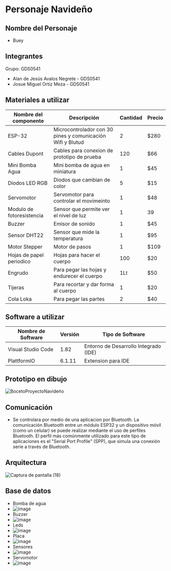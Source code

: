 # Personaje Navideño

## Nombre del Personaje

- Buey

## Integrantes

Grupo: GDS0541
- Alan de Jesús Avalos Negrete - GDS0541
- Josue Miguel Ortiz Meza - GDS0541

## Materiales a utilizar
|Nombre del componente|Descripción|Cantidad|Precio|
|-|-|-|-|
|ESP-32|Microcontrolador con 30 pines y comunicación Wifi y Blutud|2|$280|
|Cables Dupont|Cables para conexion de prototipo de prueba|120|$66|
|Mini Bomba Agua|Mini bomba de agua en miniatura|1|$45|
|Diodos LED RGB|Diodos que cambian de color|5|$15|
|Servomotor|Servomotor para controlar el movimeinto|1|$48|
|Modulo de fotoresistencia|Sensor que permite ver el nivel de luz|1|39|
|Buzzer|Emisor de sonido|1|$45|
|Sensor DHT22|Sensor que mide la temperatura|1|$95|
|Motor Stepper|Motor de pasos|1|$109|
|Hojas de papel periodico|Hojas para hacer el cuerpo|100|$20|
|Engrudo|Para pegar las hojas y endurecer el cuerpo|1Lt|$50|
|Tijeras|Para recortar y dar forma al cuerpo|1|$20|
|Cola Loka|Para pegar las partes|2|$40|

## Software a utilizar
|Nombre de Software|Versión|Tipo de Software|
|-|-|-|
|Visual Studio Code|1.82|Entorno de Desarrollo Integrado (IDE)|
|PlattformIO|6.1.11|Extension para IDE|

## Prototipo en dibujo

![BocetoProyectoNavideño](https://github.com/aalan-aavalos/PersonajeNav/assets/109251541/a304246e-6e9f-4bf5-8d54-558b3fc7b464)

## Comunicación

- Se controlara por medio de una aplicacion por Bluetooth. La comunicación Bluetooth entre un módulo ESP32 y un dispositivo móvil (como un celular) se puede realizar mediante el uso de perfiles Bluetooth. El perfil más comúnmente utilizado para este tipo de aplicaciones es el "Serial Port Profile" (SPP), que simula una conexión serie a través de Bluetooth.

## Arquitectura

![Captura de pantalla (18)](https://github.com/aalan-aavalos/PersonajeNav/assets/109251541/fa0d3f12-f3bd-4211-abf2-e78c6897754b)

## Base de datos

- Bomba de agua
- ![image](https://github.com/aalan-aavalos/PersonajeNav/assets/116679215/ecc48992-5650-420d-bf83-294796c55e06)
- Buzzer
- ![image](https://github.com/aalan-aavalos/PersonajeNav/assets/116679215/409b4f07-0b4d-4407-9738-139798eb7a51)
- Leds
- ![image](https://github.com/aalan-aavalos/PersonajeNav/assets/116679215/6f0f1d95-dc5d-4e19-a3bd-c13c336afb1c)
- Placa
- ![image](https://github.com/aalan-aavalos/PersonajeNav/assets/116679215/9feb79c6-66ac-4ee8-af1e-4b976aaf385a)
- Sensores
- ![image](https://github.com/aalan-aavalos/PersonajeNav/assets/116679215/9cdc9daa-8fa3-47a4-a0ae-4f52dcfe58c2)
- Servomotor
- ![image](https://github.com/aalan-aavalos/PersonajeNav/assets/116679215/3447ca24-2c3a-431d-80d6-92c19ee94765)

